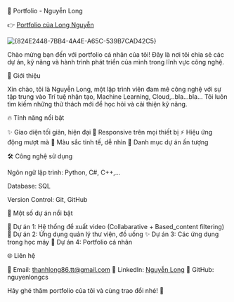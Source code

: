 🚀 Portfolio - Nguyễn Long

👉 [Portfolio của Long Nguyễn](https://nguyenlongcs.github.io/portfolio.github.io/)

![{824E2448-7BB4-4A4E-A65C-539B7CAD42C5}](https://github.com/user-attachments/assets/9a8f56b2-598c-4a4e-97bb-91a56f0d88f3)

Chào mừng bạn đến với portfolio cá nhân của tôi! Đây là nơi tôi chia sẻ các dự án, kỹ năng và hành trình phát triển của mình trong lĩnh vực công nghệ.

🎯 Giới thiệu

Xin chào, tôi là Nguyễn Long, một lập trình viên đam mê công nghệ với sự tập trung vào Trí tuệ nhận tạo, Machine Learning, Cloud,..bla...bla... Tôi luôn tìm kiếm những thử thách mới để học hỏi và cải thiện kỹ năng.

🔥 Tính năng nổi bật

✨ Giao diện tối giản, hiện đại
📌 Responsive trên mọi thiết bị
⚡ Hiệu ứng động mượt mà
🎨 Màu sắc tinh tế, dễ nhìn
📂 Danh mục dự án ấn tượng

🛠️ Công nghệ sử dụng

Ngôn ngữ lập trình: Python, C#, C++,...

Database: SQL

Version Control: Git, GitHub

📌 Một số dự án nổi bật

🚀 Dự án 1: Hệ thống đề xuất video (Collabarative + Based_content filtering)
🔧 Dự án 2: Ứng dụng quản lý thư viện, đồ uống
✨ Dự án 3: Các ứng dụng trong học máy
🎨 Dự án 4: Portfolio cá nhân

🌐 Liên hệ

📧 Email: thanhlong86.tt@gmail.com
💼 LinkedIn: [Nguyễn Long](https://www.linkedin.com/in/long-nguy%E1%BB%85n-263b4a269/)
🐙 GitHub: nguyenlongcs

Hãy ghé thăm portfolio của tôi và cùng trao đổi nhé! 🚀

